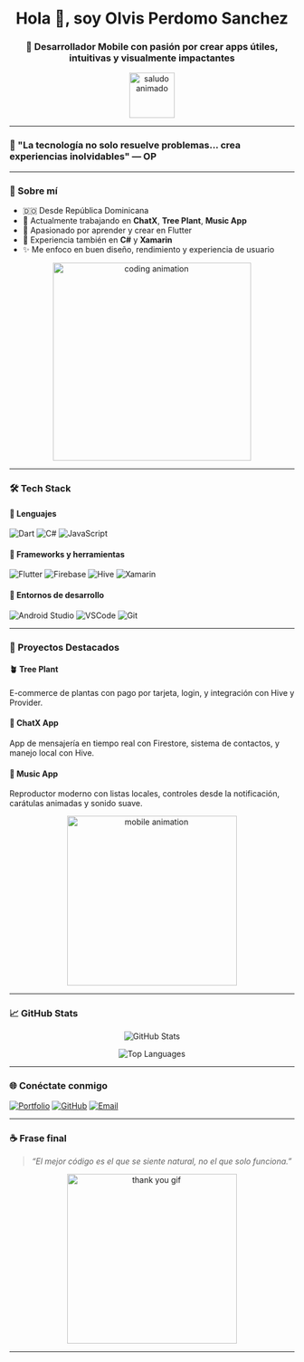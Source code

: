 <h1 align="center">Hola 👋, soy Olvis Perdomo Sanchez</h1>
<h3 align="center">🚀 Desarrollador Mobile con pasión por crear apps útiles, intuitivas y visualmente impactantes</h3>

<p align="center">
  <img src="https://media.giphy.com/media/hvRJCLFzcasrR4ia7z/giphy.gif" width="80" alt="saludo animado" />
</p>

---

### 🧠 "La tecnología no solo resuelve problemas... crea experiencias inolvidables" — OP

---

### 🧾 Sobre mí

- 🇩🇴 Desde República Dominicana  
- 💼 Actualmente trabajando en **ChatX**, **Tree Plant**, **Music App**  
- 🌱 Apasionado por aprender y crear en Flutter  
- 🧠 Experiencia también en **C#** y **Xamarin**  
- ✨ Me enfoco en buen diseño, rendimiento y experiencia de usuario

<p align="center">
  <img src="https://media.giphy.com/media/qgQUggAC3Pfv687qPC/giphy.gif" width="350" alt="coding animation" />
</p>

---

### 🛠️ Tech Stack

#### 🔹 Lenguajes

![Dart](https://img.shields.io/badge/Dart-0175C2?style=for-the-badge&logo=dart&logoColor=white)
![C#](https://img.shields.io/badge/C%23-68217A?style=for-the-badge&logo=c-sharp&logoColor=white)
![JavaScript](https://img.shields.io/badge/JavaScript-F7DF1E?style=for-the-badge&logo=javascript&logoColor=black)

#### 🔹 Frameworks y herramientas

![Flutter](https://img.shields.io/badge/Flutter-02569B?style=for-the-badge&logo=flutter&logoColor=white)
![Firebase](https://img.shields.io/badge/Firebase-FFCA28?style=for-the-badge&logo=firebase&logoColor=black)
![Hive](https://img.shields.io/badge/Hive-FCC624?style=for-the-badge&logo=hive&logoColor=black)
![Xamarin](https://img.shields.io/badge/Xamarin-3498DB?style=for-the-badge&logo=xamarin&logoColor=white)

#### 🔹 Entornos de desarrollo

![Android Studio](https://img.shields.io/badge/Android%20Studio-3DDC84?style=for-the-badge&logo=android-studio&logoColor=white)
![VSCode](https://img.shields.io/badge/VSCode-007ACC?style=for-the-badge&logo=visual-studio-code&logoColor=white)
![Git](https://img.shields.io/badge/Git-F05032?style=for-the-badge&logo=git&logoColor=white)

---

### 💼 Proyectos Destacados

#### 🪴 Tree Plant 
E-commerce de plantas con pago por tarjeta, login, y integración con Hive y Provider.

#### 💬 ChatX App
App de mensajería en tiempo real con Firestore, sistema de contactos, y manejo local con Hive.

#### 🎵 Music App
Reproductor moderno con listas locales, controles desde la notificación, carátulas animadas y sonido suave.

<p align="center">
  <img src="https://media.giphy.com/media/3o7aD2saalBwwftBIY/giphy.gif" width="300" alt="mobile animation" />
</p>

---

### 📈 GitHub Stats

<p align="center">
  <img src="https://github-readme-stats.vercel.app/api?username=olvisking20&show_icons=true&theme=tokyonight&hide_title=false&count_private=true" alt="GitHub Stats" />
</p>

<p align="center">
  <img src="https://github-readme-stats.vercel.app/api/top-langs/?username=olvisking20&layout=compact&theme=tokyonight" alt="Top Languages" />
</p>

---

### 🌐 Conéctate conmigo

[![Portfolio](https://img.shields.io/badge/🌍%20Portafolio-222?style=for-the-badge&logo=vercel&logoColor=white)](https://incomparable-swan-4e6810.netlify.app/)
[![GitHub](https://img.shields.io/badge/GitHub-100000?style=for-the-badge&logo=github&logoColor=white)](https://github.com/olvisking20)
[![Email](https://img.shields.io/badge/Email-D14836?style=for-the-badge&logo=gmail&logoColor=white)](mailto:olvissanchez2024@gmail.com)

---

### ☕ Frase final

> *“El mejor código es el que se siente natural, no el que solo funciona.”*

<p align="center">
  <img src="https://media.giphy.com/media/L8K62iTDkzGX6/giphy.gif" width="300" alt="thank you gif" />
</p>

---



